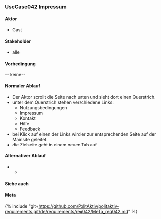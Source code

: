 
### UseCase042 Impressum

#### Aktor
 * Gast


#### Stakeholder
 * alle


#### Vorbedingung
-- keine--


#### Normaler Ablauf
 * Der Aktor scrollt die Seite nach unten und sieht dort einen Querstrich.
 * unter dem Querstrich stehen verschiedene Links:
   * Nutzungsbedingungen
   * Impressum
   * Kontakt
   * Hilfe
   * Feedback
 * bei Klick auf einen der Links wird er zur entsprechenden Seite auf der Mainsite geleitet.
 * die Zielseite geht in einem neuen Tab auf.


#### Alternativer Ablauf
 * -


#### Siehe auch

#### Meta
{% include "git+https://github.com/PolitAktiv/politaktiv-requirements.git/de/requirements/req042/MeTa_req042.md" %} 

